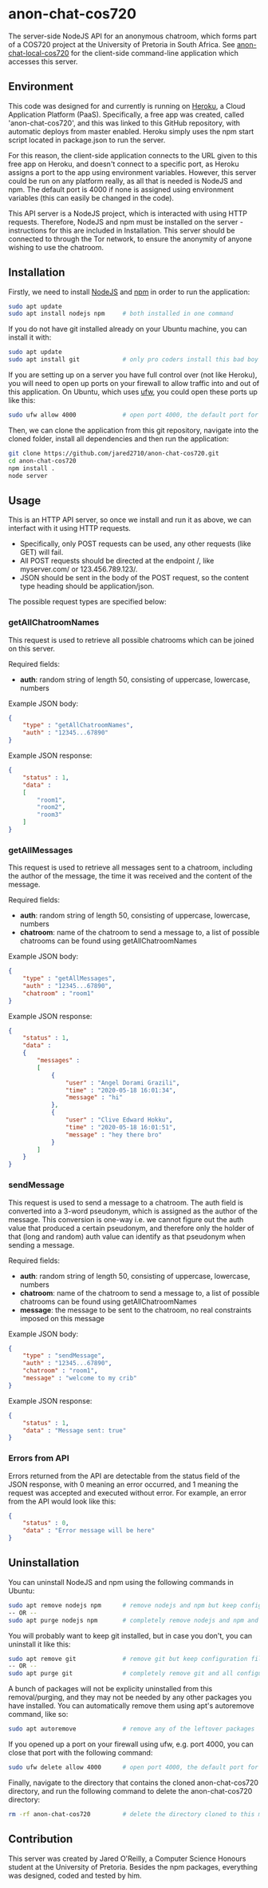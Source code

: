 # anon-chat-cos720
The server-side NodeJS API for an anonymous chatroom, which forms part of a COS720 project at the University of Pretoria in South Africa. See [anon-chat-local-cos720](https://github.com/jared2710/anon-chat-local-cos720) for the client-side command-line application which accesses this server.

## Environment
This code was designed for and currently is running on [Heroku](https://heroku.com), a Cloud Application Platform (PaaS). Specifically, a free app was created, called 'anon-chat-cos720', and this was linked to this GitHub repository, with automatic deploys from master enabled. Heroku simply uses the npm start script located in package.json to run the server.

For this reason, the client-side application connects to the URL given to this free app on Heroku, and doesn't connect to a specific port, as Heroku assigns a port to the app using environment variables. However, this server could be run on any platform really, as all that is needed is NodeJS and npm. The default port is 4000 if none is assigned using environment variables (this can easily be changed in the code). 

This API server is a NodeJS project, which is interacted with using HTTP requests. Therefore, NodeJS and npm must be installed on the server - instructions for this are included in Installation. This server should be connected to through the Tor network, to ensure the anonymity of anyone wishing to use the chatroom.

## Installation

Firstly, we need to install [NodeJS](https://nodejs.org/) and [npm](https://www.npmjs.com/) in order to run the application:
```bash
sudo apt update
sudo apt install nodejs npm     # both installed in one command
```

If you do not have git installed already on your Ubuntu machine, you can install it with:
```bash
sudo apt update
sudo apt install git            # only pro coders install this bad boy
```

If you are setting up on a server you have full control over (not like Heroku), you will need to open up ports on your firewall to allow traffic into and out of this application. On Ubuntu, which uses [ufw](https://help.ubuntu.com/community/UFW), you could open these ports up like this:
```bash
sudo ufw allow 4000             # open port 4000, the default port for this server
```

Then, we can clone the application from this git repository, navigate into the cloned folder, install all dependencies and then run the application:
```bash
git clone https://github.com/jared2710/anon-chat-cos720.git
cd anon-chat-cos720
npm install .
node server
```

## Usage
This is an HTTP API server, so once we install and run it as above, we can interfact with it using HTTP requests. 
- Specifically, only POST requests can be used, any other requests (like GET) will fail.
- All POST requests should be directed at the endpoint /, like myserver.com/ or 123.456.789.123/. 
- JSON should be sent in the body of the POST request, so the content type heading should be application/json. 

The possible request types are specified below:

### getAllChatroomNames 
This request is used to retrieve all possible chatrooms which can be joined on this server. 

Required fields:
- **auth**: random string of length 50, consisting of uppercase, lowercase, numbers

Example JSON body:
````json
{
    "type" : "getAllChatroomNames",
    "auth" : "12345...67890"
}
````

Example JSON response:
````json
{
    "status" : 1,
    "data" : 
    [
        "room1",
        "room2",
        "room3"
    ]
}
````

### getAllMessages 
This request is used to retrieve all messages sent to a chatroom, including the author of the message, the time it was received and the content of the message.

Required fields:
- **auth**: random string of length 50, consisting of uppercase, lowercase, numbers
- **chatroom**: name of the chatroom to send a message to, a list of possible chatrooms can be found using getAllChatroomNames

Example JSON body:
````json
{
    "type" : "getAllMessages",
    "auth" : "12345...67890",
    "chatroom" : "room1"
}
````

Example JSON response:
````json
{
    "status" : 1,
    "data" : 
    {
        "messages" : 
        [
            {
                "user" : "Angel Dorami Grazili",
                "time" : "2020-05-18 16:01:34",
                "message" : "hi"
            },
            {
                "user" : "Clive Edward Hokku",
                "time" : "2020-05-18 16:01:51",
                "message" : "hey there bro"
            }
        ]
    }
}
````

### sendMessage
This request is used to send a message to a chatroom. The auth field is converted into a 3-word pseudonym, which is assigned as the author of the message. This conversion is one-way i.e. we cannot figure out the auth value that produced a certain pseudonym, and therefore only the holder of that (long and random) auth value can identify as that pseudonym when sending a message.

Required fields:
- **auth**: random string of length 50, consisting of uppercase, lowercase, numbers
- **chatroom**: name of the chatroom to send a message to, a list of possible chatrooms can be found using getAllChatroomNames
- **message**: the message to be sent to the chatroom, no real constraints imposed on this message

Example JSON body:
````json
{
    "type" : "sendMessage",
    "auth" : "12345...67890",
    "chatroom" : "room1",
    "message" : "welcome to my crib"
}
````

Example JSON response:
````json
{
    "status" : 1,
    "data" : "Message sent: true"
}
````

### Errors from API
Errors returned from the API are detectable from the status field of the JSON response, with 0 meaning an error occurred, and 1 meaning the request was accepted and executed without error. For example, an error from the API would look like this:
````json
{
    "status" : 0,
    "data" : "Error message will be here"
}
````

## Uninstallation

You can uninstall NodeJS and npm using the following commands in Ubuntu:
```bash
sudo apt remove nodejs npm      # remove nodejs and npm but keep configuration files
-- OR --
sudo apt purge nodejs npm       # completely remove nodejs and npm and all configuration files
```

You will probably want to keep git installed, but in case you don't, you can uninstall it like this:
```bash
sudo apt remove git             # remove git but keep configuration files
-- OR --
sudo apt purge git              # completely remove git and all configuration files
```

A bunch of packages will not be explicity uninstalled from this removal/purging, and they may not be needed by any other packages you have installed. You can automatically remove them using apt's autoremove command, like so:
```bash
sudo apt autoremove             # remove any of the leftover packages
```

If you opened up a port on your firewall using ufw, e.g. port 4000, you can close that port with the following command:
```bash
sudo ufw delete allow 4000      # open port 4000, the default port for this server
```

Finally, navigate to the directory that contains the cloned anon-chat-cos720 directory, and run the following command to delete the anon-chat-cos720 directory:
```bash
rm -rf anon-chat-cos720         # delete the directory cloned to this machine
```



## Contribution
This server was created by Jared O'Reilly, a Computer Science Honours student at the University of Pretoria. Besides the npm packages, everything was designed, coded and tested by him. 
